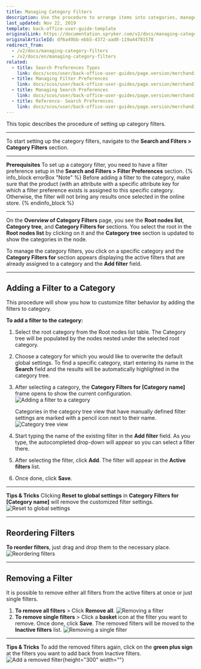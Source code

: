 ```yaml
---
title: Managing Category Filters
description: Use the procedure to arrange items into categories, manage category filters by adding, reordering, or removing them in the Back Office.
last_updated: Nov 22, 2019
template: back-office-user-guide-template
originalLink: https://documentation.spryker.com/v2/docs/managing-category-filters
originalArticleId: df6a49bb-ebb5-4372-aad8-119a44781578
redirect_from:
  - /v2/docs/managing-category-filters
  - /v2/docs/en/managing-category-filters
related:
  - title: Search Preferences Types
    link: docs/scos/user/back-office-user-guides/page.version/merchandising/search-and-filters/references/search-preferences-types.html
  - title: Managing Filter Preferences
    link: docs/scos/user/back-office-user-guides/page.version/merchandising/search-and-filters/managing-filter-preferences.html
  - title: Managing Search Preferences
    link: docs/scos/user/back-office-user-guides/page.version/merchandising/search-and-filters/managing-search-preferences.html
  - title: Reference- Search Preferences
    link: docs/scos/user/back-office-user-guides/page.version/merchandising/search-and-filters/references/reference-search-preferences.html
---
```


This topic describes the procedure of setting up category filters.
***
To start setting up the category filters, navigate to the **Search and Filters > Category Filters** section.
***
**Prerequisites**
To set up a category filter, you need to have a filter preference setup in the **Search and Filters > Filter Preferences** section.
{% info_block errorBox "Note" %}
Before adding a filter to the category, make sure that the product (with an attribute with a specific attribute key for which a filter preference exists is assigned to this specific category. Otherwise, the filter will not bring any results once selected in the online store.
{% endinfo_block %}
***
On the **Overview of Category Filters** page, you see the **Root nodes list**, **Category tree**, and 
**Category Filters for** sections. You select the root in the **Root nodes list** by clicking on it and the **Category tree** section is updated to show the categories in the node.

To manage the category filters, you click on a specific category and the **Category Filters for** section appears displaying the active filters that are already assigned to a category and the **Add filter** field.
***
## Adding a Filter to a Category
This procedure will show you how to customize filter behavior by adding the filters to category.

**To add a filter to the category:**
1. Select the root category from the Root nodes list table.
    The Category tree will be populated by the nodes nested under the selected root category.
2. Choose a category for which you would like to overwrite the default global settings.
    To find a specific category, start entering its name in the **Search** field and the results will be automatically highlighted in the category tree.
3. After selecting a category, the **Category Filters for [Category name]** frame opens to show the current configuration.
![Adding a filter to a category](https://spryker.s3.eu-central-1.amazonaws.com/docs/User+Guides/Back+Office+User+Guides/Search+and+Filters/Managing+Category+Filters/add-filter-to-category.png) 
    
    Categories in the category tree view that have manually defined filter settings are marked with a pencil icon next to their name. 
![Category tree view](https://spryker.s3.eu-central-1.amazonaws.com/docs/User+Guides/Back+Office+User+Guides/Search+and+Filters/Managing+Category+Filters/category-tree-view.png) 
    
4. Start typing the name of the existing filter in the **Add filter** field. As you type, the autocompleted drop-down will appear so you can select a filter there.
5. After selecting the filter, click **Add**. The filter will appear in the **Active filters** list.
6. Once done, click **Save**.
***
**Tips & Tricks**
Clicking **Reset to global settings** in **Category Filters for [Category name]** will remove the customized filter settings.
![Reset to global settings](https://spryker.s3.eu-central-1.amazonaws.com/docs/User+Guides/Back+Office+User+Guides/Search+and+Filters/Managing+Category+Filters/reset-to-global-settings.png) 

***
## Reordering Filters

**To reorder filters**, just drag and drop them to the necessary place.
![Reordering filters](https://spryker.s3.eu-central-1.amazonaws.com/docs/User+Guides/Back+Office+User+Guides/Search+and+Filters/Managing+Category+Filters/reordering-filters.gif) 

***
## Removing a Filter

It is possible to remove either all filters from the active filters at once or just single filters.
1. **To remove all filters** > Click **Remove all**.
   ![Removing a filter](https://spryker.s3.eu-central-1.amazonaws.com/docs/User+Guides/Back+Office+User+Guides/Search+and+Filters/Managing+Category+Filters/removing-filter.png) 
2. **To remove single filters** > Click a **basket** icon at the filter you want to remove. Once done, click **Save**.
    The removed filters will be moved to the **Inactive filters** list.
![Removing a single filter](https://spryker.s3.eu-central-1.amazonaws.com/docs/User+Guides/Back+Office+User+Guides/Search+and+Filters/Managing+Category+Filters/remove-single-filter.gif) 

***
**Tips & Tricks**
To add the removed filters again, click on the **green plus sign** at the filters you want to add back from Inactive filters.
![Add a removed filter](https://spryker.s3.eu-central-1.amazonaws.com/docs/User+Guides/Back+Office+User+Guides/Search+and+Filters/Managing+Category+Filters/add-removed-filter.gif){height="300" width=""}
